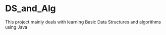 # DS_and_Alg

This project mainly deals with learning Basic Data Structures and algorithms using Java
